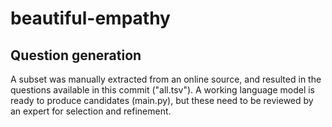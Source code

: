# beautiful-empathy

## Question generation
A subset was manually extracted from an online source, and resulted in the questions available in this commit ("all.tsv").
A working language model is ready to produce candidates (main.py), but these need to be reviewed by an expert for selection and refinement.
